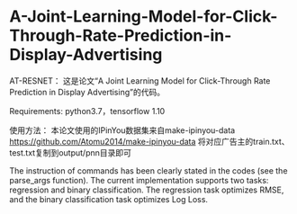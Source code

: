 # A-Joint-Learning-Model-for-Click-Through-Rate-Prediction-in-Display-Advertising
AT-RESNET：
这是论文“A Joint Learning Model for Click-Through Rate Prediction in Display Advertising”的代码。

Requirements:
python3.7，tensorflow 1.10


使用方法：
本论文使用的IPinYou数据集来自make-ipinyou-data https://github.com/Atomu2014/make-ipinyou-data 将对应广告主的train.txt、test.txt复制到output/pnn目录即可


The instruction of commands has been clearly stated in the codes (see the parse_args function).
The current implementation supports two tasks: regression and binary classification. The regression task optimizes RMSE, and the binary classification task optimizes Log Loss.
